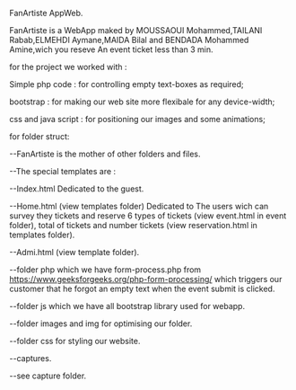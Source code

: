FanArtiste AppWeb.

FanArtiste is a WebApp maked by MOUSSAOUI Mohammed,TAILANI Rabab,ELMEHDI Aymane,MAIDA Bilal and BENDADA Mohammed Amine,wich you reseve An event ticket less than 3 min.

for the project we worked with :

Simple php code : for controlling empty text-boxes as required;

bootstrap : for making our web site more flexibale for any device-width;

css and java script : for positioning our images and some animations;

for folder struct:

--FanArtiste is the mother of other folders and files.

--The special templates are :

--Index.html Dedicated to the guest.

--Home.html (view templates folder) Dedicated to The users wich can survey they tickets and reserve 6 types of tickets (view event.html in event folder), total of tickets and number tickets (view reservation.html in templates folder).

--Admi.html (view template folder).

--folder php which we have form-process.php from https://www.geeksforgeeks.org/php-form-processing/ which triggers our customer that he forgot an empty text when the event submit is clicked.

--folder js which we have all bootstrap library used for webapp.

--folder images and img for optimising our folder.

--folder css for styling our website.

--captures.

--see capture folder.

